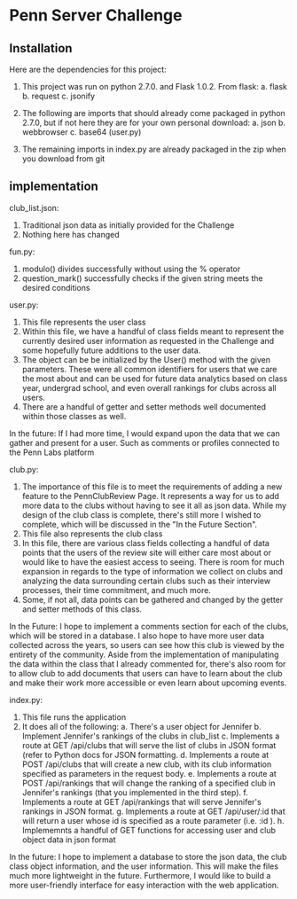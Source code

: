 # Penn Server Challenge

## Installation
Here are the dependencies for this project:
  1. This project was run on python 2.7.0. and Flask 1.0.2. From flask:
    a. flask
    b. request
    c. jsonify

  2. The following are imports that should already come packaged in python 2.7.0,
  but if not here they are for your own personal download:
    a. json
    b. webbrowser
    c. base64 (user.py)

  3. The remaining imports in index.py are already packaged in the zip when you
  download from git

## implementation
club_list.json:
  1. Traditional json data as initially provided for the Challenge
  2. Nothing here has changed

fun.py:
  1. modulo() divides successfully without using the % operator
  2. question_mark() successfully checks if the given string meets the desired
  conditions

user.py:
  1. This file represents the user class
  2. Within this file, we have a handful of class fields meant to represent the
  currently desired user information as requested in the Challenge and some
  hopefully future additions to the user data.
  3. The object can be be initialized by the User() method with the given
  parameters. These were all common identifiers for users that we care the most
  about and can be used for future data analytics based on class year, undergrad
  school, and even overall rankings for clubs across all users.
  4. There are a handful of getter and setter methods well documented within
  those classes as well.

  In the future: If I had more time, I would expand upon the data that we can
  gather and present for a user. Such as comments or profiles connected to the
  Penn Labs platform

club.py:
  1. The importance of this file is to meet the requirements of adding a new
  feature to the PennClubReview Page. It represents a way for us to add more
  data to the clubs without having to see it all as json data. While my
  design of the club class is complete, there's still more I wished to complete,
  which will be discussed in the "In the Future Section".
  2. This file also represents the club class
  3. In this file, there are various class fields collecting a handful of data
  points that the users of the review site will either care most about or would
  like to have the easiest access to seeing. There is room for much expansion in
  regards to the type of information we collect on clubs and analyzing the data
  surrounding certain clubs such as their interview processes, their time
  commitment, and much more.
  4. Some, if not all, data points can be gathered and changed by the getter
  and setter methods of this class.

  In the Future: I hope to implement a comments section for each of the clubs,
  which will be stored in a database. I also hope to have more user data
  collected across the years, so users can see how this club is viewed by the
  entirety of the community. Aside from the implementation of manipulating the
  data within the class that I already commented for, there's also room for
  to allow club to add documents that users can have to learn about the club
  and make their work more accessible or even learn about upcoming events.


index.py:

  1. This file runs the application
  2. It does all of the following:
    a. There's a user object for Jennifer
    b. Implement Jennifer's rankings of the clubs in club_list
    c. Implements a route at GET /api/clubs  that will serve the list of clubs in
    JSON format (refer to Python docs for JSON formatting.
    d. Implements a route at POST /api/clubs that will create a new club, with its
    club information specified as parameters in the request body.
    e. Implements a route at POST /api/rankings that will change the ranking of
    a specified club in Jennifer's rankings (that you implemented in the third
    step).
    f. Implements a route at GET /api/rankings that will serve Jennifer's
    rankings in JSON format.
    g. Implements a route at GET /api/user/:id that will return a user whose id
    is specified as a route parameter (i.e. :id ).
    h. Implememnts a handful of GET functions for accessing user and club object
    data in json format

  In the future: I hope to implement a database to store the json data, the club
  class object information, and the user information. This will make the files
  much more lightweight in the future. Furthermore, I would like to build a more
  user-friendly interface for easy interaction with the web application.
